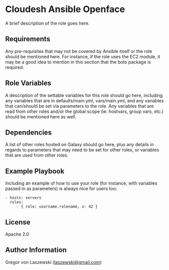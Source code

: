 Cloudesh Ansible Openface
=========================

A brief description of the role goes here.

Requirements
------------

Any pre-requisites that may not be covered by Ansible itself or the
role should be mentioned here. For instance, if the role uses the EC2
module, it may be a good idea to mention in this section that the boto
package is required.

Role Variables
--------------

A description of the settable variables for this role should go here,
including any variables that are in defaults/main.yml, vars/main.yml,
and any variables that can/should be set via parameters to the
role. Any variables that are read from other roles and/or the global
scope (ie. hostvars, group vars, etc.) should be mentioned here as
well.

Dependencies
------------

A list of other roles hosted on Galaxy should go here, plus any
details in regards to parameters that may need to be set for other
roles, or variables that are used from other roles.

Example Playbook
----------------

Including an example of how to use your role (for instance, with
variables passed in as parameters) is always nice for users too:

    - hosts: servers
      roles:
         - { role: username.rolename, x: 42 }

License
-------

Apache 2.0

Author Information
------------------

Gregor von Laszewski (laszewski@gmail.com)

